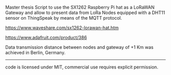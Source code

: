 Master thesis Script to use the SX1262 Raspberry Pi hat  as a LoRaWAN Gateway and allow to present data from LoRa Nodes equipped with a DHT11 sensor on ThingSpeak by means of the MQTT protocol.

https://www.waveshare.com/sx1262-lorawan-hat.htm

https://www.adafruit.com/product/386

Data transmission distance between nodes and gateway of +1 Km was achieved in Berlin, Germany. 

------------------

code is licensed under MIT, commercial use requires explicit permission.
